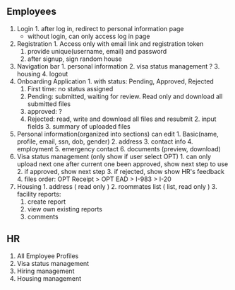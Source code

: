 ## Employees
  1. Login 
    1. after log in, redirect to personal information page
     * without login, can only access log in page
  2. Registration
    1. Access only with email link and registration token
      1. provide unique(username, email) and password
      2. after signup, sign random house
  3. Navigation bar
    1. personal information
    2. visa status management ?
    3. housing
    4. logout
  4. Onboarding Application
    1. with status: Pending, Approved, Rejected
      1. First time: no status assigned
      2. Pending: submitted, waiting for review. Read only and download all submitted files
      3. approved: ?
      4. Rejected: read, write and download all files and resubmit
    2. input fields
    3. summary of uploaded files
  5. Personal information(organized into sections) can edit
    1. Basic(name, profile, email, ssn, dob, gender)
    2. address
    3. contact info
    4. employment
    5. emergency contact
    6. documents (preview, download)
  6. Visa status management (only show if user select OPT)
    1. can only upload next one after current one been approved, show next step to use
    2. if approved, show next step
    3. if rejected, show show HR's feedback
    4. files order: OPT Receipt > OPT EAD > I-983 > I-20
  7. Housing
    1. address ( read only )
    2. roommates list ( list, read only )
    3. facility reports:
      1. create report 
      2. view own existing reports
      3. comments
## HR
  1. All Employee Profiles
  2. Visa status management
  3. Hiring management
  4. Housing management
